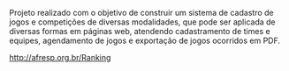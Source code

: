 Projeto realizado com o objetivo de construir um sistema de cadastro de jogos e competições de diversas modalidades, que pode ser aplicada de diversas formas em páginas web, atendendo cadastramento de times e equipes, agendamento de jogos e exportação de jogos ocorridos em PDF.

http://afresp.org.br/Ranking



